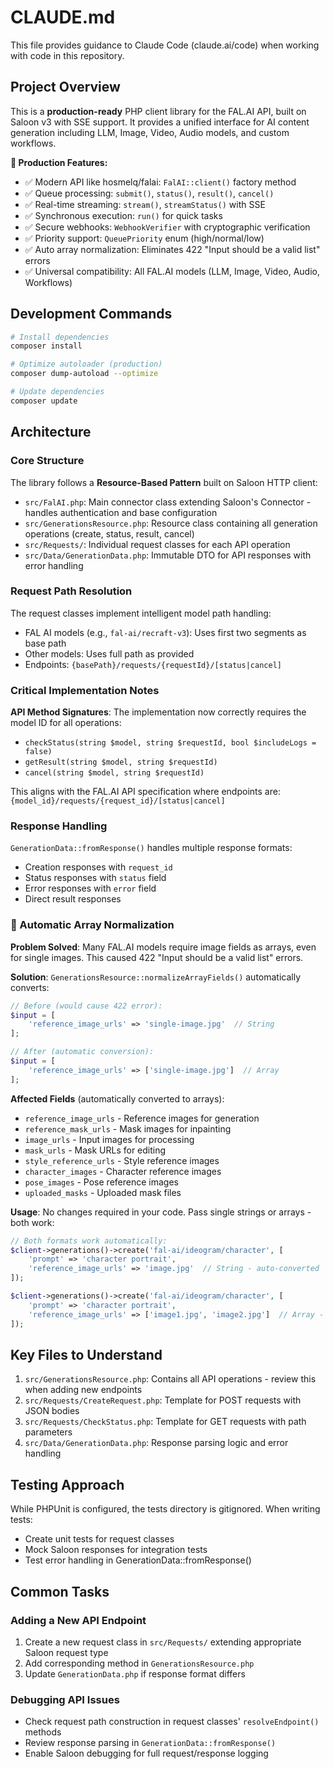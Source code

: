 # CLAUDE.md

This file provides guidance to Claude Code (claude.ai/code) when working with code in this repository.

## Project Overview

This is a **production-ready** PHP client library for the FAL.AI API, built on Saloon v3 with SSE support. It provides a unified interface for AI content generation including LLM, Image, Video, Audio models, and custom workflows.

**🚀 Production Features:**
- ✅ Modern API like hosmelq/falai: `FalAI::client()` factory method
- ✅ Queue processing: `submit()`, `status()`, `result()`, `cancel()` 
- ✅ Real-time streaming: `stream()`, `streamStatus()` with SSE
- ✅ Synchronous execution: `run()` for quick tasks
- ✅ Secure webhooks: `WebhookVerifier` with cryptographic verification
- ✅ Priority support: `QueuePriority` enum (high/normal/low)
- ✅ Auto array normalization: Eliminates 422 "Input should be a valid list" errors
- ✅ Universal compatibility: All FAL.AI models (LLM, Image, Video, Audio, Workflows)

## Development Commands

```bash
# Install dependencies  
composer install

# Optimize autoloader (production)
composer dump-autoload --optimize

# Update dependencies
composer update
```

## Architecture

### Core Structure

The library follows a **Resource-Based Pattern** built on Saloon HTTP client:

- `src/FalAI.php`: Main connector class extending Saloon's Connector - handles authentication and base configuration
- `src/GenerationsResource.php`: Resource class containing all generation operations (create, status, result, cancel)
- `src/Requests/`: Individual request classes for each API operation
- `src/Data/GenerationData.php`: Immutable DTO for API responses with error handling

### Request Path Resolution

The request classes implement intelligent model path handling:
- FAL AI models (e.g., `fal-ai/recraft-v3`): Uses first two segments as base path
- Other models: Uses full path as provided
- Endpoints: `{basePath}/requests/{requestId}/[status|cancel]`

### Critical Implementation Notes

**API Method Signatures**: The implementation now correctly requires the model ID for all operations:
- `checkStatus(string $model, string $requestId, bool $includeLogs = false)`
- `getResult(string $model, string $requestId)`
- `cancel(string $model, string $requestId)`

This aligns with the FAL.AI API specification where endpoints are: `{model_id}/requests/{request_id}/[status|cancel]`

### Response Handling

`GenerationData::fromResponse()` handles multiple response formats:
- Creation responses with `request_id`
- Status responses with `status` field
- Error responses with `error` field
- Direct result responses

### 🔧 Automatic Array Normalization

**Problem Solved**: Many FAL.AI models require image fields as arrays, even for single images. This caused 422 "Input should be a valid list" errors.

**Solution**: `GenerationsResource::normalizeArrayFields()` automatically converts:

```php
// Before (would cause 422 error):
$input = [
    'reference_image_urls' => 'single-image.jpg'  // String
];

// After (automatic conversion):
$input = [
    'reference_image_urls' => ['single-image.jpg']  // Array
];
```

**Affected Fields** (automatically converted to arrays):
- `reference_image_urls` - Reference images for generation
- `reference_mask_urls` - Mask images for inpainting
- `image_urls` - Input images for processing
- `mask_urls` - Mask URLs for editing
- `style_reference_urls` - Style reference images
- `character_images` - Character reference images
- `pose_images` - Pose reference images
- `uploaded_masks` - Uploaded mask files

**Usage**: No changes required in your code. Pass single strings or arrays - both work:

```php
// Both formats work automatically:
$client->generations()->create('fal-ai/ideogram/character', [
    'prompt' => 'character portrait',
    'reference_image_urls' => 'image.jpg'  // String - auto-converted
]);

$client->generations()->create('fal-ai/ideogram/character', [
    'prompt' => 'character portrait',
    'reference_image_urls' => ['image1.jpg', 'image2.jpg']  // Array - preserved
]);
```

## Key Files to Understand

1. `src/GenerationsResource.php`: Contains all API operations - review this when adding new endpoints
2. `src/Requests/CreateRequest.php`: Template for POST requests with JSON bodies
3. `src/Requests/CheckStatus.php`: Template for GET requests with path parameters
4. `src/Data/GenerationData.php`: Response parsing logic and error handling

## Testing Approach

While PHPUnit is configured, the tests directory is gitignored. When writing tests:
- Create unit tests for request classes
- Mock Saloon responses for integration tests
- Test error handling in GenerationData::fromResponse()

## Common Tasks

### Adding a New API Endpoint

1. Create a new request class in `src/Requests/` extending appropriate Saloon request type
2. Add corresponding method in `GenerationsResource.php`
3. Update `GenerationData.php` if response format differs

### Debugging API Issues

- Check request path construction in request classes' `resolveEndpoint()` methods
- Review response parsing in `GenerationData::fromResponse()`
- Enable Saloon debugging for full request/response logging